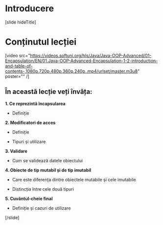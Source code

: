 # Introducere

[slide hideTitle]

# Conținutul lecției

[video src="https://videos.softuni.org/hls/Java/Java-OOP-Advanced/01-Encapsulation/EN/01.Java-OOP-Advanced-Encapsulation-1-2-introduction-and-table-of-contents-,1080p,720p,480p,360p,240p,.mp4/urlset/master.m3u8" poster="" /]

## În această lecție veți învăța:

**1. Ce reprezintă încapsularea** 

- Definiție

**2. Modificatori de acces**

- Definiție

- Tipuri și utilizare

**3. Validare**

- Cum se validează datele obiectului

**4. Obiecte de tip mutabil și de tip imutabil**

- Care este diferența dintre obiectele mutabile și cele imutabile  

- Distincția între cele două tipuri

**5. Cuvântul-cheie final**

- Definiție și cazuri de utilizare
    
[/slide]
